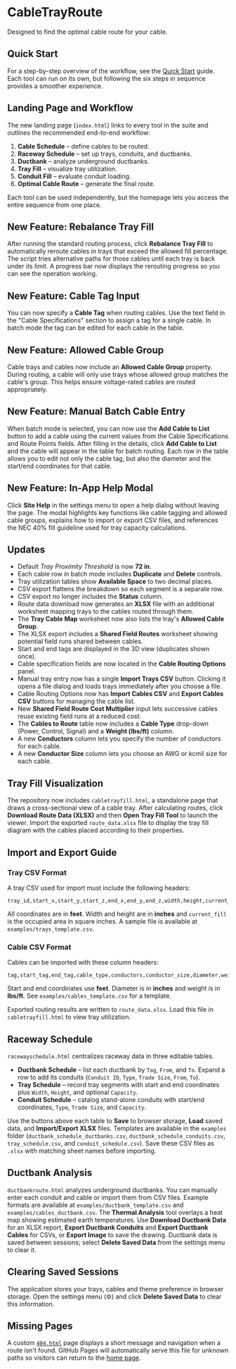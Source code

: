 # CableTrayRoute
Designed to find the optimal cable route for your cable.

## Quick Start

For a step-by-step overview of the workflow, see the [Quick Start](docs/quickstart.html) guide. Each tool can run on its own, but following the six steps in sequence provides a smoother experience.

## Landing Page and Workflow

The new landing page (`index.html`) links to every tool in the suite and outlines
the recommended end-to-end workflow:

1. **Cable Schedule** – define cables to be routed.
2. **Raceway Schedule** – set up trays, conduits, and ductbanks.
3. **Ductbank** – analyze underground ductbanks.
4. **Tray Fill** – visualize tray utilization.
5. **Conduit Fill** – evaluate conduit loading.
6. **Optimal Cable Route** – generate the final route.

Each tool can be used independently, but the homepage lets you access the
entire sequence from one place.

## New Feature: Rebalance Tray Fill

After running the standard routing process, click **Rebalance Tray Fill** to
automatically reroute cables in trays that exceed the allowed fill percentage.
The script tries alternative paths for those cables until each tray is back
under its limit. A progress bar now displays the rerouting progress so you can
see the operation working.

## New Feature: Cable Tag Input

You can now specify a **Cable Tag** when routing cables. Use the text field in the
"Cable Specifications" section to assign a tag for a single cable. In batch mode
the tag can be edited for each cable in the table.

## New Feature: Allowed Cable Group

Cable trays and cables now include an **Allowed Cable Group** property. During routing, a cable will only use trays whose allowed group matches the cable's group. This helps ensure voltage-rated cables are routed appropriately.

## New Feature: Manual Batch Cable Entry

When batch mode is selected, you can now use the **Add Cable to List** button to
add a cable using the current values from the Cable Specifications and Route
Points fields. After filling in the details, click **Add Cable to List** and the
cable will appear in the table for batch routing. Each row in the table allows
you to edit not only the cable tag, but also the diameter and the start/end
coordinates for that cable.

## New Feature: In-App Help Modal

Click **Site Help** in the settings menu to open a help dialog without leaving
the page. The modal highlights key functions like cable tagging and allowed
cable groups, explains how to import or export CSV files, and references the
NEC 40% fill guideline used for tray capacity calculations.

## Updates

- Default *Tray Proximity Threshold* is now **72 in**.
- Each cable row in batch mode includes **Duplicate** and **Delete** controls.
- Tray utilization tables show **Available Space** to two decimal places.
- CSV export flattens the breakdown so each segment is a separate row.
- CSV export no longer includes the **Status** column.
- Route data download now generates an **XLSX** file with an additional
  worksheet mapping trays to the cables routed through them.
- The **Tray Cable Map** worksheet now also lists the tray's **Allowed Cable Group**.
- The XLSX export includes a **Shared Field Routes** worksheet showing
  potential field runs shared between cables.
- Start and end tags are displayed in the 3D view (duplicates shown once).
- Cable specification fields are now located in the **Cable Routing Options** panel.
- Manual tray entry now has a single **Import Trays CSV** button. Clicking it opens a file dialog and loads trays immediately after you choose a file.
- Cable Routing Options now has **Import Cables CSV** and **Export Cables CSV** buttons for managing the cable list.
- New **Shared Field Route Cost Multiplier** input lets successive cables reuse existing field runs at a reduced cost.
- The **Cables to Route** table now includes a **Cable Type** drop-down (Power, Control, Signal) and a **Weight (lbs/ft)** column.
- A new **Conductors** column lets you specify the number of conductors for each cable.
- A new **Conductor Size** column lets you choose an AWG or kcmil size for each cable.

## Tray Fill Visualization

The repository now includes `cabletrayfill.html`, a standalone page that draws
a cross-sectional view of a cable tray. After calculating routes, click
**Download Route Data (XLSX)** and then **Open Tray Fill Tool** to launch the
viewer. Import the exported `route_data.xlsx` file to display the tray fill
diagram with the cables placed according to their properties.

## Import and Export Guide

### Tray CSV Format
A tray CSV used for import must include the following headers:

```
tray_id,start_x,start_y,start_z,end_x,end_y,end_z,width,height,current_fill,allowed_cable_group
```

All coordinates are in **feet**. Width and height are in **inches** and `current_fill` is the occupied area in square inches. A sample file is available at `examples/trays_template.csv`.

### Cable CSV Format
Cables can be imported with these column headers:

```
tag,start_tag,end_tag,cable_type,conductors,conductor_size,diameter,weight,allowed_cable_group,start_x,start_y,start_z,end_x,end_y,end_z
```

Start and end coordinates use **feet**. Diameter is in **inches** and weight is in **lbs/ft**. See `examples/cables_template.csv` for a template.

Exported routing results are written to `route_data.xlsx`. Load this file in `cabletrayfill.html` to view tray utilization.

## Raceway Schedule

`racewayschedule.html` centralizes raceway data in three editable tables.

- **Ductbank Schedule** – list each ductbank by `Tag`, `From`, and `To`. Expand a row to add its conduits (`Conduit ID`, `Type`, `Trade Size`, `From`, `To`).
- **Tray Schedule** – record tray segments with start and end coordinates plus `Width`, `Height`, and optional `Capacity`.
- **Conduit Schedule** – catalog stand-alone conduits with start/end coordinates, `Type`, `Trade Size`, and `Capacity`.

Use the buttons above each table to **Save** to browser storage, **Load** saved data, and **Import/Export XLSX** files. Templates are available in the `examples` folder (`ductbank_schedule_ductbanks.csv`, `ductbank_schedule_conduits.csv`, `tray_schedule.csv`, and `conduit_schedule.csv`). Save these CSV files as `.xlsx` with matching sheet names before importing.

## Ductbank Analysis

`ductbankroute.html` analyzes underground ductbanks. You can manually enter each conduit and cable or import them from CSV files. Example formats are available at `examples/ductbank_template.csv` and `examples/cables_ductbank.csv`. The **Thermal Analysis** tool overlays a heat map showing estimated earth temperatures. Use **Download Ductbank Data** for an XLSX report, **Export Ductbank Conduits** and **Export Ductbank Cables** for CSVs, or **Export Image** to save the drawing. Ductbank data is saved between sessions; select **Delete Saved Data** from the settings menu to clear it.

## Clearing Saved Sessions
The application stores your trays, cables and theme preference in browser storage. Open the settings menu (⚙) and click **Delete Saved Data** to clear this information.

## Missing Pages

A custom [`404.html`](404.html) page displays a short message and navigation when a route isn't found. GitHub Pages will automatically serve this file for unknown paths so visitors can return to the [home page](index.html).
